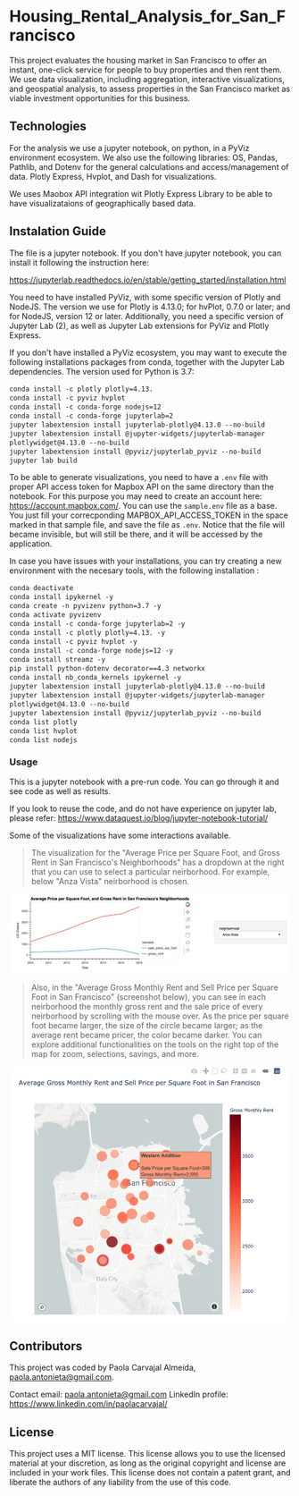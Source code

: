 # Housing_Rental_Analysis_for_San_Francisco

This project evaluates the housing market in San Francisco to offer an instant, one-click service for people to buy properties and then rent them. 
We use data visualization, including aggregation, interactive visualizations, and geospatial analysis, to assess properties in the San Francisco market as viable investment opportunities for this business.


## Technologies
For the analysis we use a jupyter notebook, on python, in a PyViz environment ecosystem. We also use the following libraries:
OS, Pandas, Pathlib, and Dotenv for the general calculations and access/management of data.
Plotly Express, Hvplot, and Dash for visualizations.

We uses Maobox API integration wit Plotly Express Library to be able to have visualizataions of geographically based data.


## Instalation Guide
The file is a jupyter notebook. If you don't have jupyter notebook, you can install it following the instruction here:

https://jupyterlab.readthedocs.io/en/stable/getting_started/installation.html

You need to have installed PyViz, with some specific version of Plotly and NodeJS. The version we use for Plotly is 4.13.0; for hvPlot, 0.7.0 or later; and for NodeJS, version 12 or later. Additionally, you need a specific version of Jupyter Lab (2), as well as Jupyter Lab extensions for PyViz and Plotly Express.

If you don't have installed a PyViz ecosystem, you may want to execute the following installations packages from conda, together with the Jupyter Lab dependencies. The version used for Python is 3.7:

```
conda install -c plotly plotly=4.13.
conda install -c pyviz hvplot
conda install -c conda-forge nodejs=12
conda install -c conda-forge jupyterlab=2
jupyter labextension install jupyterlab-plotly@4.13.0 --no-build
jupyter labextension install @jupyter-widgets/jupyterlab-manager plotlywidget@4.13.0 --no-build
jupyter labextension install @pyviz/jupyterlab_pyviz --no-build
jupyter lab build
```

To be able to generate visualizations, you need to have a `.env` file with proper API access token for Mapbox API on the same directory than the notebook. For this purpose you may need to create an account here: https://account.mapbox.com/. You can use the `sample.env` file as a base. You just fill your correcponding MAPBOX_API_ACCESS_TOKEN in the space marked in that sample file, and save the file as `.env`. Notice that the file will became invisible, but will still be there, and it will be accessed by the application.


In case you have issues with your installations, you can try creating a new environment with the necesary tools, with the following installation :

```
conda deactivate
conda install ipykernel -y
conda create -n pyvizenv python=3.7 -y
conda activate pyvizenv
conda install -c conda-forge jupyterlab=2 -y
conda install -c plotly plotly=4.13. -y
conda install -c pyviz hvplot -y
conda install -c conda-forge nodejs=12 -y
conda install streamz -y
pip install python-dotenv decorator==4.3 networkx
conda install nb_conda_kernels ipykernel -y
jupyter labextension install jupyterlab-plotly@4.13.0 --no-build
jupyter labextension install @jupyter-widgets/jupyterlab-manager plotlywidget@4.13.0 --no-build
jupyter labextension install @pyviz/jupyterlab_pyviz --no-build
conda list plotly
conda list hvplot
conda list nodejs
```


### Usage

This is a jupyter notebook with a pre-run code. You can go through it and see code as well as results. 

If you look to reuse the code, and do not have experience on jupyter lab, please refer:
https://www.dataquest.io/blog/jupyter-notebook-tutorial/

Some of the visualizations have some interactions available.

> The visualization for the "Average Price per Square Foot, and Gross Rent in San Francisco's Neighborhoods" has a dropdown at the right that you can use to select a particular neirborhood. For example, below "Anza Vista" neirborhood is chosen.

![Plot Featuring Dropdown Feature in Visualization](Images/pc_dropdown_for_neirborhood.png)

 > Also, in the "Average Gross Monthly Rent and Sell Price per Square Foot in San Francisco" (screenshot below), you can see in each neirborhood the monthly gross rent and the sale price of every neirborhood by scrolling with the mouse over. As the price per square foot became larger, the size of the circle became larger; as the average rent became pricer, the color became darker. You can explore additional functionalities on the tools on the right top of the map for zoom, selections, savings, and more.

![Figure](Images/InteractiveSFMap.png "Figure: Interactive SF Map")



## Contributors
This project was coded by Paola Carvajal Almeida, paola.antonieta@gmail.com.

Contact email: paola.antonieta@gmail.com
LinkedIn profile: https://www.linkedin.com/in/paolacarvajal/


## License
This project uses a MIT license. This license allows you to use the licensed material at your discretion, as long as the original copyright and license are included in your work files. This license does not contain a patent grant,  and liberate the authors of any liability from the use of this code.

